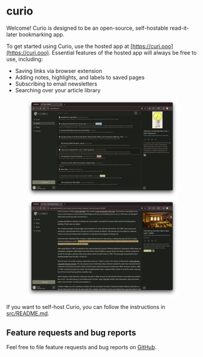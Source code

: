 # curio
Welcome! Curio is designed to be an open-source, self-hostable read-it-later bookmarking app.

To get started using Curio, use the hosted app at [https://curi.ooo](https://curi.ooo).
Essential features of the hosted app will always be free to use, including:
- Saving links via browser extension
- Adding notes, highlights, and labels to saved pages
- Subscribing to email newsletters
- Searching over your article library

<p align="middle">
  <img src="https://github.com/skyline-apps/curio/blob/main/src/app/public/assets/curio_inbox.png" alt="Curio inbox" width="400"/>
  <img src="https://github.com/skyline-apps/curio/blob/main/src/app/public/assets/curio_item.png" alt="Curio article" width="400"/>
</p>

If you want to self-host Curio, you can follow the instructions in [src/README.md](src/README.md).

## Feature requests and bug reports
Feel free to file feature requests and bug reports on [GitHub](https://github.com/skyline-apps/curio/issues).
